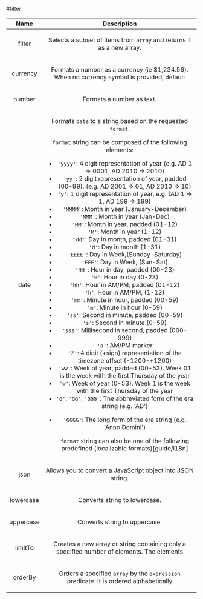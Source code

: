 
#filter

| Name | Description |
| :--: | :--: |
| filter | <p>Selects a subset of items from <code>array</code> and returns it as a new array.</p>  |
| currency | <p>Formats a number as a currency (ie $1,234.56). When no currency symbol is provided, default</p>  |
| number | <p>Formats a number as text.</p>  |
| date | <p>Formats <code>date</code> to a string based on the requested <code>format</code>.</p> <p>  <code>format</code> string can be composed of the following elements:</p> <ul> <li><code>&#39;yyyy&#39;</code>: 4 digit representation of year (e.g. AD 1 =&gt; 0001, AD 2010 =&gt; 2010)</li> <li><code>&#39;yy&#39;</code>: 2 digit representation of year, padded (00-99). (e.g. AD 2001 =&gt; 01, AD 2010 =&gt; 10)</li> <li><code>&#39;y&#39;</code>: 1 digit representation of year, e.g. (AD 1 =&gt; 1, AD 199 =&gt; 199)</li> <li><code>&#39;MMMM&#39;</code>: Month in year (January-December)</li> <li><code>&#39;MMM&#39;</code>: Month in year (Jan-Dec)</li> <li><code>&#39;MM&#39;</code>: Month in year, padded (01-12)</li> <li><code>&#39;M&#39;</code>: Month in year (1-12)</li> <li><code>&#39;dd&#39;</code>: Day in month, padded (01-31)</li> <li><code>&#39;d&#39;</code>: Day in month (1-31)</li> <li><code>&#39;EEEE&#39;</code>: Day in Week,(Sunday-Saturday)</li> <li><code>&#39;EEE&#39;</code>: Day in Week, (Sun-Sat)</li> <li><code>&#39;HH&#39;</code>: Hour in day, padded (00-23)</li> <li><code>&#39;H&#39;</code>: Hour in day (0-23)</li> <li><code>&#39;hh&#39;</code>: Hour in AM/PM, padded (01-12)</li> <li><code>&#39;h&#39;</code>: Hour in AM/PM, (1-12)</li> <li><code>&#39;mm&#39;</code>: Minute in hour, padded (00-59)</li> <li><code>&#39;m&#39;</code>: Minute in hour (0-59)</li> <li><code>&#39;ss&#39;</code>: Second in minute, padded (00-59)</li> <li><code>&#39;s&#39;</code>: Second in minute (0-59)</li> <li><code>&#39;sss&#39;</code>: Millisecond in second, padded (000-999)</li> <li><code>&#39;a&#39;</code>: AM/PM marker</li> <li><code>&#39;Z&#39;</code>: 4 digit (+sign) representation of the timezone offset (-1200-+1200)</li> <li><code>&#39;ww&#39;</code>: Week of year, padded (00-53). Week 01 is the week with the first Thursday of the year</li> <li><code>&#39;w&#39;</code>: Week of year (0-53). Week 1 is the week with the first Thursday of the year</li> <li><code>&#39;G&#39;</code>, <code>&#39;GG&#39;</code>, <code>&#39;GGG&#39;</code>: The abbreviated form of the era string (e.g. &#39;AD&#39;)</li> <li><p><code>&#39;GGGG&#39;</code>: The long form of the era string (e.g. &#39;Anno Domini&#39;)</p> <p><code>format</code> string can also be one of the following predefined (localizable formats)[guide/i18n]</p> </li> </ul>  |
| json | <p>Allows you to convert a JavaScript object into JSON string.</p>  |
| lowercase | <p>Converts string to lowercase.</p>  |
| uppercase | <p>Converts string to uppercase.</p>  |
| limitTo | <p>Creates a new array or string containing only a specified number of elements. The elements</p>  |
| orderBy | <p>Orders a specified <code>array</code> by the <code>expression</code> predicate. It is ordered alphabetically</p>  |

